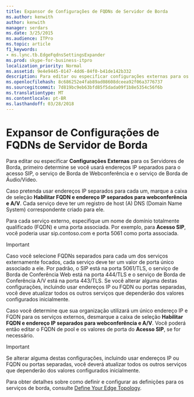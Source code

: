 ```yaml
---
title: Expansor de Configurações de FQDNs de Servidor de Borda
ms.author: kenwith
author: kenwith
manager: serdars
ms.date: 3/25/2015
ms.audience: ITPro
ms.topic: article
f1_keywords:
- ms.lync.tb.EdgeFqdnsSettingsExpander
ms.prod: skype-for-business-itpro
localization_priority: Normal
ms.assetid: 9e4e9445-0147-4dd6-84f0-b41de142b332
description: Para editar ou especificar configurações externas para os servidores de borda, primeiro você deve determinar se você usará endereços IP separados para acesso de protocolo de iniciação de sessão (SIP), o serviço de borda de webconferência e o serviço de borda de áudio/vídeo.
ms.openlocfilehash: 8c686252e4fab89ad08608dceea92f06a3776737
ms.sourcegitcommit: 7d819bc9eb63bfd85f5dada09f1b8e5354c56f6b
ms.translationtype: MT
ms.contentlocale: pt-BR
ms.lasthandoff: 03/28/2018
---
```

# <a name="edge-server-fqdns-settings-expander"></a>Expansor de Configurações de FQDNs de Servidor de Borda
 
Para editar ou especificar **Configurações Externas** para os Servidores de Borda, primeiro determine se você usará endereços IP separados para o acesso SIP, o serviço de Borda de Webconferência e o serviço de Borda de Áudio/Vídeo.
  
Caso pretenda usar endereços IP separados para cada um, marque a caixa de seleção **Habilitar FQDN e endereço IP separados para webconferência e A/V**. Cada serviço deve ter um registro de host (A) DNS (Domain Name System) correspondente criado para ele.
  
Para cada serviço externo, especifique um nome de domínio totalmente qualificado (FQDN) e uma porta associada. Por exemplo, para **Acesso SIP**, você poderia usar sip.contoso.com e porta 5061 como porta associada.
  
> [!IMPORTANT]
> Caso você selecione FQDNs separados para cada um dos serviços externamente focados, cada serviço deve ter um valor de porta único associado a ele. Por padrão, o SIP está na porta 5061/TLS, o serviço de Borda de Conferência Web está na porta 444/TLS e o serviço de Borda de Conferência A/V está na porta 443/TLS. Se você alterar alguma destas configurações, incluindo usar endereços IP ou FQDN ou portas separadas, você deve atualizar todos os outros serviços que dependerão dos valores configurados inicialmente. 
  
Caso você determine que sua organização utilizará um único endereço IP e FQDN para os serviços externos, desmarque a caixa de seleção **Habilitar FQDN e endereço IP separados para webconferência e A/V**. Você poderá então editar o FQDN de pool e os valores de porta do **Acesso SIP**, se for necessário.
  
> [!IMPORTANT]
> Se alterar alguma destas configurações, incluindo usar endereços IP ou FQDN ou portas separadas, você deverá atualizar todos os outros serviços que dependerão dos valores configurados inicialmente. 
  
Para obter detalhes sobre como definir e configurar as definições para os serviços de borda, consulte [Define Your Edge Topology](http://technet.microsoft.com/library/787b23f1-8fa0-4c37-abf2-c516c5dd66f0.aspx).
  

